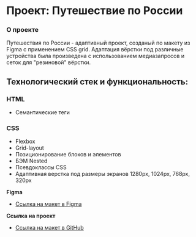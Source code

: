 # Проект: Путешествие по России

### О проекте

Путешествия по России - адаптивный проект, созданый по макету из Figma с применением CSS grid. Адаптация вёрстки под различные устройства была произведена с использованием медиазапросов и сеток для "резиновой" вёрстки.

## Технологический стек и функциональность:
### HTML
* Семантические теги
### CSS
* Flexbox
* Grid-layout
* Позиционирование блоков и элементов
* БЭМ Nested
* Псевдоклассы CSS
* Адаптивная верстка под размеры экранов 1280px, 1024px, 768px, 320px

**Figma**

* [Ссылка на макет в Figma](https://www.figma.com/file/5S2WSbEFL6awjVWJ0NWL8Q/Sprint-3_-Russia-_-desktop-mobile?node-id=28503%3A0)

**Ссылка на проект**

* [Ссылка на макет в GitHub](https://linalien23.github.io/russian-travel/)
